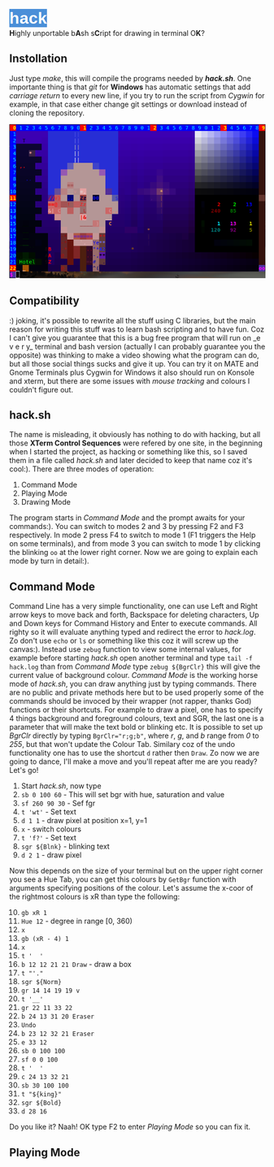 ![logo](pix/hack.png)  
**H**ighly unportable b**A**sh s**C**ript for drawing in terminal O**K**?
## Instollation
Just type *make*, this will compile the programs needed by ***hack.sh***. One importante thing is that
*git* for **Windows** has automatic settings that add *carriage return* to every new line, if you try to
run the script from *Cygwin* for example, in that case either change git settings or download instead of
cloning the repository.  

![cmode](pix/cmode.png)
## Compatibility
:) joking, it's possible to rewrite all the stuff using C libraries, but the main reason for writing this
stuff was to learn bash scripting and to have fun. Coz I can't give you guarantee that this is a bug free
program that will run on \_e v e r y\_ terminal and bash version (actually I can probably guarantee you
the opposite) was thinking to make a video showing what the program can do, but all those social things
sucks and give it up. You can try it on MATE and Gnome Terminals plus Cygwin for Windows it also should 
run on Konsole and xterm, but there are some issues with _mouse tracking_ and colours I couldn't figure
out.
## hack.sh
The name is misleading, it obviously has nothing to do with hacking, but all those 
**XTerm Control Sequences** were refered by one site, in the beginning when I started the project,
as hacking or something like this, so I saved them in a file called _hack.sh_ and later decided to keep
that name coz it's cool:). There are three modes of operation:
1. Command Mode
2. Playing Mode
3. Drawing Mode

The program starts in _Command Mode_ and the prompt awaits for your commands:). You can switch to modes
2 and 3 by pressing F2 and F3 respectively. In mode 2 press F4 to switch to mode 1 (F1 triggers the Help
on some terminals), and from mode 3 you can switch to mode 1 by clicking the blinking `oo` at the lower
right corner. Now we are going to explain each mode by turn in detail:).
## Command Mode
Command Line has a very simple functionality, one can use Left and Right arrow keys to move back
and forth, Backspace for deleting characters, Up and Down keys for Command History and Enter to execute
commands. All righty so it will evaluate anything typed and redirect the error to _hack.log_. Zo don't
use `echo` or `ls` or something like this coz it will screw up the canvas:). Instead use `zebug` function
to view some internal values, for example before starting _hack.sh_ open another terminal and type
`tail -f hack.log` than from _Command Mode_ type `zebug ${BgrClr}` this will give the current value of
background colour. _Command Mode_ is the working horse mode of _hack.sh_, you can draw anything just by
typing commands. There are no public and private methods here but to be used properly some of the commands
should be invoced by their wrapper (not rapper, thanks God) functions or their shortcuts. For example
to draw a pixel, one has to specify 4 things background and foreground colours, text and SGR, the last
one is a parameter that will make the text bold or blinking etc. It is possible to set up _BgrClr_
directly by typing `BgrClr="r;g;b"`, where _r_, _g_, and _b_ range from _0_ to _255_, but that
won't update the Colour Tab. Similary coz of the undo functionality one has to use the shortcut `d` rather
then `Draw`. Zo now we are going to dance, I'll make a move and you'll repeat after me are you ready?
Let's go!
1. Start _hack.sh_, now type
2. `sb 0 100 60` - This will set bgr with hue, saturation and value
3. `sf 260 90 30` - Sef fgr
4. `t 'wt'` - Set text
5. `d 1 1` - draw pixel at position x=1, y=1
6. `x` - switch colours
7. `t 'f?'` - Set text
8. `sgr ${Blnk}` - blinking text
9. `d 2 1` - draw pixel

Now this depends on the size of your terminal but on the upper right corner you see a Hue Tab, you can
get this colours by `GetBgr` function with arguments specifying positions of the colour. Let's assume
the x-coor of the rightmost colours is xR than type the following:

10. `gb xR 1`
11. `Hue 12` - degree in range [0, 360)
12. `x`
13. `gb (xR - 4) 1`
14. `x`
15. `t '  '`
16. `b 12 12 21 21 Draw` - draw a box
17. `t "'."`
18. `sgr ${Norm}`
19. `gr 14 14 19 19 v`
20. `t '__'`
21. `gr 22 11 33 22`
22. `b 24 13 31 20 Eraser`
23. `Undo`
24. `b 23 12 32 21 Eraser`
25. `e 33 12`
26. `sb 0 100 100`
27. `sf 0 0 100`
28. `t '  '`
29. `c 24 13 32 21`
30. `sb 30 100 100`
31. `t "${king}"`
32. `sgr ${Bold}`
33. `d 28 16`

Do you like it? Naah! OK type F2 to enter _Playing Mode_ so you can fix it.

## Playing Mode
